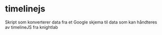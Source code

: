 # timelinejs
Skript som konverterer data fra et Google skjema til data som kan håndteres av timelineJS fra knightlab

